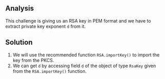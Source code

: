 ## Analysis
This challenge is giving us an RSA key in PEM format and we have to extract private key exponent `d` from it.

## Solution

1. We will use the recommended function `RSA.importKey()` to import the key from the PKCS.
2. We can get `d` by accessing field `d` of the object of type `RsaKey` given from the `RSA.importKey()` function.